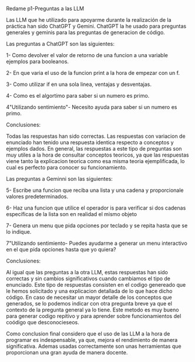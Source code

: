 Redame p1-Preguntas a las LLM

Las LLM que he utilizado para apoyarme durante la realización de la práctica han sido ChatGPT y Gemini. ChatGPT la he usado para 
preguntas generales y geminis para las preguntas de generacion de código.

Las preguntas a ChatGPT son las siguientes:

1- Como devolver el valor de retorno de una funcion a una variable ejemplos para booleanos. 

2- En que varia el uso de la funcion print a la hora de empezar con un f. 

3- Como utilizar if en una sola linea, ventajas y desventajas. 

4- Como es el algortimo para saber si un numero es primo. 

4"Utilizando sentimiento"- Necesito ayuda para saber si un numero es primo.


Conclusiones:


Todas las respuestas han sido correctas. Las respuestas con variacion de enunciado han tenido una respuesta identica respecto 
a conceptos y ejemplos dados. En general, las respuestas a este tipo de preguntas son muy utiles a la hora de consultar conceptos
teoricos, ya que las respuestas viene tanto la explicacion teorica como esa misma teoria ejemplificada, lo cual es perfecto para
conocer su funcionamiento.



Las preguntas a Geminni son las siguientes:


5- Escribe una funcion que reciba una lista y una cadena y proporcionale valores predeterminados. 

6- Haz una funcion que utilice el operador is para verificar si dos cadenas específicas de la lista son en realidad el mismo objeto 

7- Genera un menu que pida opciones por teclado y se repita hasta que se lo indique.

7"Utilizando sentimiento- Puedes ayudarme a generar un menu interactivo en el que pida opciones hasta que yo quiera?


Conclusiones:


Al igual que las preguntas a la otra LLM, estas respuestas han sido correctas y sin cambios significativos cuando cambiamos el tipo de
enunciado. Este tipo de respuestas consisten en el codigo genereado que le hemos solicitado y una explicacion detallada de lo que hace
dicho código. En caso de necesitar un mayor detalle de los conceptos que generados, se lo podemos indicar con otra pregunta breve ya 
que el contexto de la pregunta general ya lo tiene. Este metodo es muy bueno para generar codigo repitivo y para aprender sobre
funcionamientos del coódigo que desconocieseos.   


Como conclusion final considero que el uso de las LLM a la hora de programar es indespensable, ya que, mejora el rendimiento de manera
significativa. Ademas usadas correctamente son unas herramientas que proporcionan una gran ayuda de manera docente.
 



